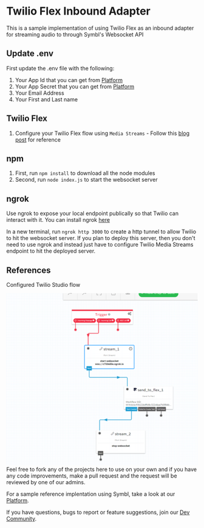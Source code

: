 # Twilio Flex Inbound Adapter

This is a sample implementation of using Twilio Flex as an inbound adapter for streaming audio to through Symbl's Websocket API

## Update .env

First update the .env file with the following:
1. Your App Id that you can get from [Platform](https://platform.symbl.ai)
2. Your App Secret that you can get from [Platform](https://platform.symbl.ai)
3. Your Email Address
4. Your First and Last name

## Twilio Flex

1. Configure your Twilio Flex flow using `Media Streams` - Follow this [blog post](https://symbl.ai/integrating-symbl-insights-with-twilio-media-streams/) for reference

## npm

1. First, run `npm install` to download all the node modules
2. Second, run `node index.js` to start the websocket server

## ngrok

Use ngrok to expose your local endpoint publically so that Twilio can interact with it. You can install ngrok [here](https://ngrok.com/download)

In a new terminal, run `ngrok http 3000` to create a http tunnel to allow Twilio to hit the websocket server. If you plan to deploy this server, then you don't need to use ngrok and instead just have to configure Twilio Media Streams endpoint to hit the deployed server.

## References
Configured Twilio Studio flow

![pic](/Capture.PNG)
Feel free to fork any of the projects here to use on your own and if you have any code improvements, make a pull request and the request will be reviewed by one of our admins.

For a sample reference implentation using Symbl, take a look at our [Platform](https://platform.symbl.ai).

If you have questions, bugs to report or feature suggestions, join our [Dev Community](https://community.symbl.ai/).
